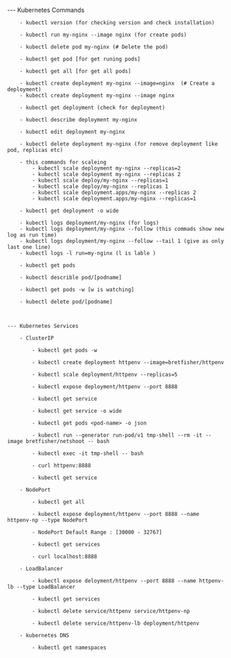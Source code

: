 --- Kubernetes Commands

        - kubectl version (for checking version and check installation)

        - kubectl run my-nginx --image nginx (for create pods)

        - kubectl delete pod my-nginx (# Delete the pod)

        - kubectl get pod [for get runing pods]

        - kubectl get all [for get all pods]

        - kubectl create deployment my-nginx --image=nginx  (# Create a deployment)
        - kubectl create deployment my-nginx --image nginx

        - kubectl get deployment (check for deployment)

        - kubectl describe deployment my-nginx

        - kubectl edit deployment my-nginx

        - kubectl delete deployment my-nginx (for remove deployment like pod, replicas etc)

        - this commands for scaleing
            - kubectl scale deployment my-nginx --replicas=2
            - kubectl scale deployment my-nginx --replicas 2
            - kubectl scale deploy/my-nginx --replicas=1
            - kubectl scale deploy/my-nginx --replicas 1
            - kubectl scale deployment.apps/my-nginx --replicas 2
            - kubectl scale deployment.apps/my-nginx --replicas=1
            
        - kubectl get deployment -o wide

        - kubectl logs deployment/my-nginx (for logs)
        - kubectl logs deployment/my-nginx --follow (this commads show new log as run time)
        - kubectl logs deployment/my-nginx --follow --tail 1 (give as only last one line)
        - kubectl logs -l run=my-nginx (l is lable ) 

        - kubectl get pods

        - kubectl describle pod/[podname]

        - kubectl get pods -w [w is watching]

        - kubectl delete pod/[podname] 

        

    --- Kubernetes Services

        - ClusterIP

            - kubectl get pods -w

            - kubectl create deployment httpenv --image=bretfisher/httpenv 

            - kubectl scale deployment/httpenv --replicas=5

            - kubectl expose deployment/httpenv --port 8888

            - kubectl get service

            - kubectl get service -o wide

            - kubectl get pods <pod-name> -o json

            - kubectl run --generator run-pod/v1 tmp-shell --rm -it --image bretfisher/netshoot -- bash

            - kubectl exec -it tmp-shell -- bash

            - curl httpenv:8888

            - kubectl get service

        - NodePort

            - kubectl get all

            - kubectl expose deployment/httpenv --port 8888 --name httpenv-np --type NodePort

            - NodePort Default Range : [30000 - 32767]

            - kubectl get services

            - curl localhost:8888

        - LoadBalancer

            - kubectl expose deloyment/httpenv --port 8888 --name httpenv-lb --type LoadBalancer

            - kubectl get services

            - kubectl delete service/httpenv service/httpenv-np

            - kubectl delete service/httpenv-lb deployment/httpenv

        - kubernetes DNS

            - kubectl get namespaces



